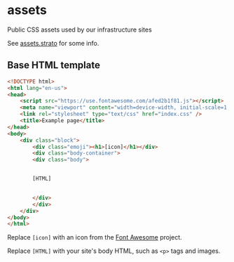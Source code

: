 # assets
Public CSS assets used by our infrastructure sites

See [assets.strato](http://assets.strato) for some info.

## Base HTML template
```html
<!DOCTYPE html>
<html lang="en-us">
<head>
    <script src="https://use.fontawesome.com/afed2b1f81.js"></script>
    <meta name="viewport" content="width=device-width, initial-scale=1.0">
    <link rel="stylesheet" type="text/css" href="index.css" />
    <title>Example page</title>
</head>
<body>
    <div class="block">
        <div class="emoji"><h1>[icon]</h1></div>
        <div class="body-container">
        <div class="body">


        [HTML]
        

        </div>
        </div>
    </div>
</body>
</html>
```
Replace `[icon]` with an icon from the [Font Awesome](http://fontawesome.io/icons/) project.

Replace `[HTML]` with your site's body HTML, such as `<p>` tags and images.
